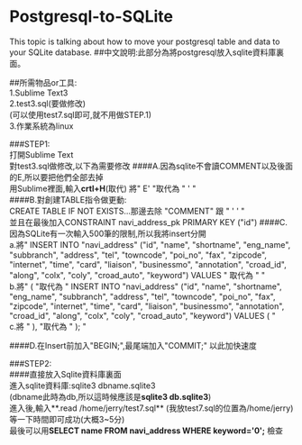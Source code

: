 # Postgresql-to-SQLite
This topic is talking about how to move your postgresql table and data to your SQLite database.
##中文說明:此部分為將postgresql放入sqlite資料庫裏面。

##所需物品or工具:  
1.Sublime Text3  
2.test3.sql(要做修改)  
(可以使用test7.sql即可,就不用做STEP.1)  
3.作業系統為linux  

###STEP1:  
打開Sublime Text  
對test3.sql做修改,以下為需要修改 
####A.因為sqlite不會讀COMMENT以及後面的E,所以要把他們全部去掉  
 用Sublime裡面,輸入**crtl+H**(取代) 將" E' "取代為 " ' "  
####B.對創建TABLE指令做更動:  
 CREATE TABLE IF NOT EXISTS...那邊去除 "COMMENT" 跟 " ' ' "    
並且在最後加入CONSTRAINT navi_address_pk PRIMARY KEY ("id")
####C.因為SQLite有一次輸入500筆的限制,所以我將insert分開  
 a.將" INSERT INTO "navi_address" ("id", "name", "shortname", "eng_name", "subbranch", "address", "tel", "towncode", "poi_no", "fax", "zipcode", "internet", "time", "card", "liaison", "businessmo", "annotation", "croad_id", "along", "colx", "coly", "croad_auto", "keyword") VALUES " 取代為 " "  
 b.將" ( "取代為 "  INSERT INTO "navi_address" ("id", "name", "shortname", "eng_name", "subbranch", "address", "tel", "towncode", "poi_no", "fax", "zipcode", "internet", "time", "card", "liaison", "businessmo", "annotation", "croad_id", "along", "colx", "coly", "croad_auto", "keyword") VALUES ( "  
c.將 " ), "取代為 " ); "  

####D.在Insert前加入"BEGIN;",最尾端加入"COMMIT;" 以此加快速度   

###STEP2:  
####直接放入Sqlite資料庫裏面  
進入sqlite資料庫:sqlite3 dbname.sqlite3  
(dbname此時為db,所以這時候應該是**sqlite3 db.sqlite3**)  
進入後,輸入**.read /home/jerry/test7.sql** (我放test7.sql的位置為/home/jerry)  
等一下時間即可成功(大概3~5分)  
最後可以用**SELECT name FROM navi_address WHERE keyword='0';**  檢查
